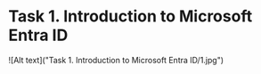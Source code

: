 # Task 1. Introduction to Microsoft Entra ID

![Alt text]("Task 1. Introduction to Microsoft Entra ID/1.jpg")
